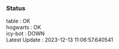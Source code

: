 ### Status


table : OK  
hogwarts : OK  
icy-bot : DOWN  
Latest Update : 2023-12-13 11:06:57.640541
